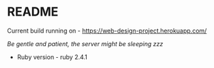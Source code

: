 # README

Current build running on - https://web-design-project.herokuapp.com/

*Be gentle and patient, the server might be sleeping zzz*

* Ruby version - ruby 2.4.1
